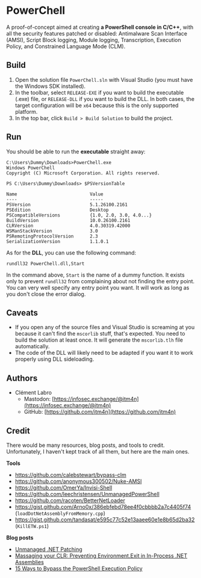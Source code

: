 # PowerChell

A proof-of-concept aimed at creating **a PowerShell console in C/C++**, with all the security features patched or disabled: Antimalware Scan Interface (AMSI), Script Block logging, Module logging, Transcription, Execution Policy, and Constrained Language Mode (CLM).

## Build

1. Open the solution file `PowerChell.sln` with Visual Studio (you must have the Windows SDK installed).
2. In the toolbar, select `RELEASE-EXE` if you want to build the executable (.exe) file, or `RELEASE-DLL` if you want to build the DLL. In both cases, the target configuration will be `x64` because this is the only supported platform.
3. In the top bar, click `Build > Build Solution` to build the project.

## Run

You should be able to run the **executable** straight away:

```console
C:\Users\Dummy\Downloads>PowerChell.exe
Windows PowerChell
Copyright (C) Microsoft Corporation. All rights reserved.

PS C:\Users\Dummy\Downloads> $PSVersionTable

Name                           Value
----                           -----
PSVersion                      5.1.26100.2161
PSEdition                      Desktop
PSCompatibleVersions           {1.0, 2.0, 3.0, 4.0...}
BuildVersion                   10.0.26100.2161
CLRVersion                     4.0.30319.42000
WSManStackVersion              3.0
PSRemotingProtocolVersion      2.3
SerializationVersion           1.1.0.1
```

As for the **DLL**, you can use the following command:

```batch
rundll32 PowerChell.dll,Start
```

In the command above, `Start` is the name of a dummy function. It exists only to prevent `rundll32` from complaining about not finding the entry point. You can very well specify any entry point you want. It will work as long as you don't close the error dialog.

## Caveats

- If you open any of the source files and Visual Studio is screaming at you because it can't find the `mscorlib` stuff, that's expected. You need to build the solution at least once. It will generate the `mscorlib.tlh` file automatically.
- The code of the DLL will likely need to be adapted if you want it to work properly using DLL sideloading.

## Authors

- Clément Labro
    - Mastodon: [https://infosec.exchange/@itm4n](https://infosec.exchange/@itm4n)
    - GitHub: [https://github.com/itm4n](https://github.com/itm4n)

## Credit

There would be many resources, blog posts, and tools to credit. Unfortunately, I haven't kept track of all them, but here are the main ones.

**Tools**

- https://github.com/calebstewart/bypass-clm
- https://github.com/anonymous300502/Nuke-AMSI
- https://github.com/OmerYa/Invisi-Shell
- https://github.com/leechristensen/UnmanagedPowerShell
- https://github.com/racoten/BetterNetLoader
- https://gist.github.com/Arno0x/386ebfebd78ee4f0cbbbb2a7c4405f74 (`loadDotNetAssemblyFromMemory.cpp`)
- https://gist.github.com/tandasat/e595c77c52e13aaee60e1e8b65d2ba32 (`KillETW.ps1`)

**Blog posts**

- [Unmanaged .NET Patching](https://www.outflank.nl/blog/2024/02/01/unmanaged-dotnet-patching/)
- [Massaging your CLR: Preventing Environment.Exit in In-Process .NET Assemblies](https://www.mdsec.co.uk/2020/08/massaging-your-clr-preventing-environment-exit-in-in-process-net-assemblies/)
- [15 Ways to Bypass the PowerShell Execution Policy](https://www.netspi.com/blog/technical-blog/network-pentesting/15-ways-to-bypass-the-powershell-execution-policy/)